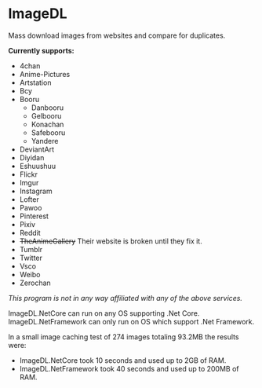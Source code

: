 # ImageDL
Mass download images from websites and compare for duplicates.

**Currently supports:**
* 4chan
* Anime-Pictures
* Artstation
* Bcy
* Booru
  * Danbooru
  * Gelbooru
  * Konachan
  * Safebooru
  * Yandere
* DeviantArt
* Diyidan
* Eshuushuu
* Flickr
* Imgur
* Instagram
* Lofter
* Pawoo
* Pinterest
* Pixiv
* Reddit
* ~~TheAnimeGallery~~ Their website is broken until they fix it.
* Tumblr
* Twitter
* Vsco
* Weibo
* Zerochan

*This program is not in any way affiliated with any of the above services.*

ImageDL.NetCore can run on any OS supporting .Net Core.
ImageDL.NetFramework can only run on OS which support .Net Framework.

In a small image caching test of 274 images totaling 93.2MB the results were:
* ImageDL.NetCore took 10 seconds and used up to 2GB of RAM.
* ImageDL.NetFramework took 40 seconds and used up to 200MB of RAM.